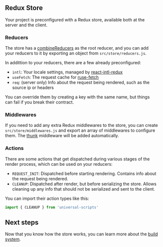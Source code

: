 Redux Store
-----------

Your project is preconfigured with a Redux store, available both at the server and the client.


### Reducers

The store has a [combineReducers](https://redux.js.org/api/combinereducers/) as the root reducer, and you can add your reducers to it by exporting an object from `src/store/reducers.js`.

In addittion to your reducers, there are a few already preconfigured:

- `intl`: Your locale settings, managed by [react-intl-redux](https://www.npmjs.com/package/react-intl-redux)
- `useFetch`: The request cache for [ruse-fetch](https://www.npmjs.com/package/ruse-fetch)
- `req`: (server only) Info about the request being rendered, such as the source ip or headers

You can override them by creating a key with the same name, but things can fail if you break their contract.


### Middlewares

If you need to add any extra Redux middlewares to the store, you can create `src/store/middlewares.js` and export an array of middlewares to configure them. The [thunk](https://github.com/reduxjs/redux-thunk) middleware will be added automatically.


### Actions

There are some actions that get dispatched during various stages of the render process, which can be used on your reducers:

- `REQUEST_INIT`: Dispatched before starting rendering. Contains info about the request being rendered.
- `CLEANUP`: Dispatched after render, but before serializing the store. Allows cleaning up any info that should not be serialized and sent to the client.

You can import their action types like this:

```javascript
import { CLEANUP } from 'universal-scripts'
```


Next steps
----------

Now that you know how the store works, you can learn more about the [build system](build-system).
